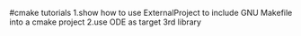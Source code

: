 #cmake tutorials
1.show how to use ExternalProject to include GNU Makefile into a cmake project
2.use ODE as target 3rd library